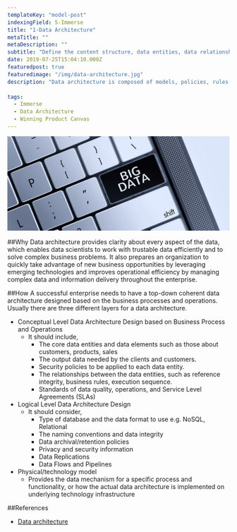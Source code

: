 ```yaml
---
templateKey: "model-post"
indexingField: 5-Immerse
title: "1-Data Architecture"
metaTitle: ""
metaDescription: ""
subtitle: "Define the content structure, data entities, data relationships and storage formats"
date: 2019-07-25T15:04:10.000Z
featuredpost: true
featuredimage: "/img/data-architecture.jpg"
description: "Data architecture is composed of models, policies, rules or standards that govern which data is collected, data relationships, and how it is stored, arranged, integrated, and put to use in data systems and in organizations."

tags:
  - Immerse
  - Data Architecture
  - Winning Product Canvas
---
```


![Data Architecture](/img/data-architecture.jpg)

##Why
Data architecture provides clarity about every aspect of the data, which enables data scientists to work with trustable data efficiently and to solve complex business problems. It also prepares an organization to quickly take advantage of new business opportunities by leveraging emerging technologies and improves operational efficiency by managing complex data and information delivery throughout the enterprise.

##How
A successful enterprise needs to have a top-down coherent data architecture designed based on the business processes and operations. Usually there are three different layers for a data architecture.
- Conceptual Level Data Architecture Design based on Business Process and Operations
  - It should include,
    - The core data entities and data elements such as those about customers, products, sales
    - The output data needed by the clients and customers.
    - Security policies to be applied to each data entity.
    - The relationships between the data entities, such as reference integrity, business rules, execution sequence.
    - Standards of data quality, operations, and Service Level Agreements (SLAs)
- Logical Level Data Architecture Design
  - It should consider,
    - Type of database and the data format to use e.g. NoSQL, Relational
    - The naming conventions and data integrity
    - Data archival/retention policies
    - Privacy and security information
    - Data Replications
    - Data Flows and Pipelines
- Physical/technology model
  - Provides the data mechanism for a specific process and functionality, or how the actual data architecture is implemented on underlying technology infrastructure

##References
- [Data architecture](https://en.wikipedia.org/wiki/Data_architecture)